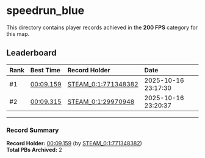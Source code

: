 # speedrun_blue

This directory contains player records achieved in the **200 FPS** category for this map.

## Leaderboard

| Rank | Best Time | Record Holder | Date                |
| :--- | :-------- | :------------ | :------------------ |
| #1   | [00:09.159](./00009159_STEAM_0_1_771348382_20251016-231730.zip) | [STEAM_0:1:771348382](https://speedrun16.com/profile/STEAM_0:1:771348382)   | 2025-10-16 23:17:30 |
| #2   | [00:09.315](./00009315_STEAM_0_1_29970948_20251016-232037.zip) | [STEAM_0:1:29970948](https://speedrun16.com/profile/STEAM_0:1:29970948)   | 2025-10-16 23:20:37 |

---

### Record Summary
**Record Holder:** [00:09.159](./00009159_STEAM_0_1_771348382_20251016-231730.zip) (by [STEAM_0:1:771348382](https://speedrun16.com/profile/STEAM_0:1:771348382))  
**Total PBs Archived:** 2